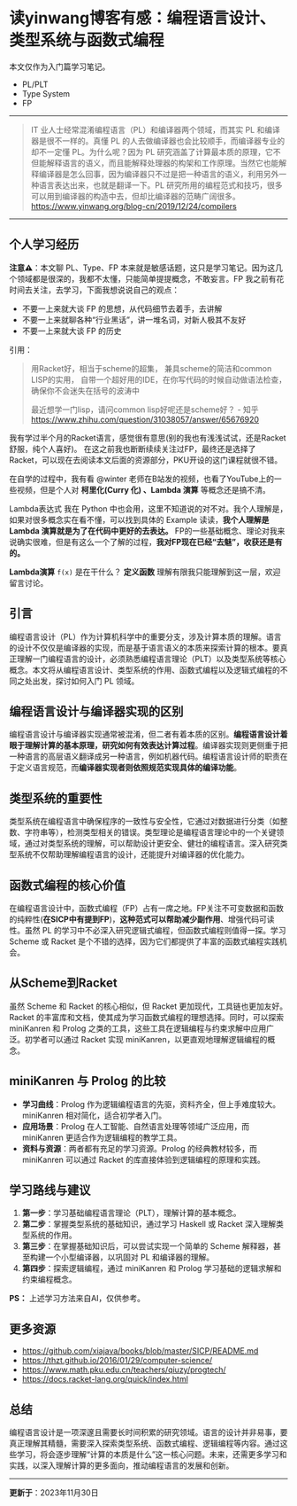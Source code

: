 # 读yinwang博客有感：编程语言设计、类型系统与函数式编程

本文仅作为入门篇学习笔记。

- PL/PLT
- Type System
- FP

---


> IT 业人士经常混淆编程语言（PL）和编译器两个领域，而其实 PL 和编译器是很不一样的。真懂 PL 的人去做编译器也会比较顺手，而编译器专业的却不一定懂 PL。为什么呢？因为 PL 研究涵盖了计算最本质的原理，它不但能解释语言的语义，而且能解释处理器的构架和工作原理。当然它也能解释编译器是怎么回事，因为编译器只不过是把一种语言的语义，利用另外一种语言表达出来，也就是翻译一下。PL 研究所用的编程范式和技巧，很多可以用到编译器的构造中去，但却比编译器的范畴广阔很多。
> https://www.yinwang.org/blog-cn/2019/12/24/compilers
> 
> 

---

## 个人学习经历

**注意⚠️**：本文聊 PL、Type、FP 本来就是敏感话题，这只是学习笔记。因为这几个领域都是很深的，我都不太懂，只能简单提提概念，不敢妄言。FP 我之前有花时间去关注，去学习，下面我想说说自己的观点：

- 不要一上来就大谈 FP 的思想，从代码细节去着手，去讲解
- 不要一上来就聊各种“行业黑话”，讲一堆名词，对新人极其不友好
- 不要一上来就大谈 FP 的历史

引用：
> 用Racket好，相当于scheme的超集， 兼具scheme的简洁和common LISP的实用，
自带一个超好用的IDE，在你写代码的时候自动做语法检查，确保你不会迷失在括号的波涛中
> 
> 最近想学一门lisp，请问common lisp好呢还是scheme好？ - 知乎
> https://www.zhihu.com/question/31038057/answer/65676920


我有学过半个月的Racket语言，感觉很有意思(别的我也有浅浅试试，还是Racket舒服，纯个人喜好)。 在这之前我也断断续续关注过FP，最终还是选择了Racket，可以现在去阅读本文后面的资源部分，PKU开设的这门课程就很不错。


在自学的过程中，我有看 @winter 老师在B站发的视频，也看了YouTube上的一些视频，但是个人对 **柯里化(Curry 化) 、Lambda 演算** 等概念还是搞不清。

Lambda表达式 我在 Python 中也会用，这里不知道说的对不对。我个人理解是，如果对很多概念实在看不懂，可以找到具体的 Example 读读，**我个人理解是 Lambda 演算就是为了在代码中更好的去表达。**
FP的一些基础概念、理论对我来说确实很难，但是有这么一个了解的过程，**我对FP现在已经“去魅”，收获还是有的。**


**Lambda演算**     `f(x)`  是在干什么？ **定义函数**    理解有限我只能理解到这一层，欢迎留言讨论。


## 引言
编程语言设计（PL）作为计算机科学中的重要分支，涉及计算本质的理解。语言的设计不仅仅是编译器的实现，而是基于语言语义的本质来探索计算的根本。要真正理解一门编程语言的设计，必须熟悉编程语言理论（PLT）以及类型系统等核心概念。本文将从编程语言设计、类型系统的作用、函数式编程以及逻辑式编程的不同之处出发，探讨如何入门 PL 领域。

## 编程语言设计与编译器实现的区别
编程语言设计与编译器实现通常被混淆，但二者有着本质的区别。**编程语言设计着眼于理解计算的基本原理，研究如何有效表达计算过程**。编译器实现则更侧重于把一种语言的高层语义翻译成另一种语言，例如机器代码。编程语言设计师的职责在于定义语言规范，而**编译器实现者则依照规范实现具体的编译功能**。

## 类型系统的重要性
类型系统在编程语言中确保程序的一致性与安全性，它通过对数据进行分类（如整数、字符串等），检测类型相关的错误。类型理论是编程语言理论中的一个关键领域，通过对类型系统的理解，可以帮助设计更安全、健壮的编程语言。深入研究类型系统不仅帮助理解编程语言的设计，还能提升对编译器的优化能力。

## 函数式编程的核心价值
在编程语言设计中，函数式编程（FP）占有一席之地。FP关注不可变数据和函数的纯粹性(**在SICP中有提到FP**)，**这种范式可以帮助减少副作用**、增强代码可读性。虽然 PL 的学习中不必深入研究逻辑式编程，但函数式编程则值得一探。学习 Scheme 或 Racket 是个不错的选择，因为它们都提供了丰富的函数式编程实践机会。

## 从Scheme到Racket
虽然 Scheme 和 Racket 的核心相似，但 Racket 更加现代，工具链也更加友好。Racket 的丰富库和文档，使其成为学习函数式编程的理想选择。同时，可以探索 miniKanren 和 Prolog 之类的工具，这些工具在逻辑编程与约束求解中应用广泛。初学者可以通过 Racket 实现 miniKanren，以更直观地理解逻辑编程的概念。

## miniKanren 与 Prolog 的比较
- **学习曲线**：Prolog 作为逻辑编程语言的先驱，资料齐全，但上手难度较大。miniKanren 相对简化，适合初学者入门。
- **应用场景**：Prolog 在人工智能、自然语言处理等领域广泛应用，而 miniKanren 更适合作为逻辑编程的教学工具。
- **资料与资源**：两者都有充足的学习资源。Prolog 的经典教材较多，而 miniKanren 可以通过 Racket 的库直接体验到逻辑编程的原理和实践。

## 学习路线与建议
1. **第一步**：学习基础编程语言理论（PLT），理解计算的基本概念。
2. **第二步**：掌握类型系统的基础知识，通过学习 Haskell 或 Racket 深入理解类型系统的作用。
3. **第三步**：在掌握基础知识后，可以尝试实现一个简单的 Scheme 解释器，甚至构建一个小型编译器，以巩固对 PL 和编译器的理解。
4. **第四步**：探索逻辑编程，通过 miniKanren 和 Prolog 学习基础的逻辑求解和约束编程概念。

**PS：** 上述学习方法来自AI，仅供参考。 


## 更多资源

- https://github.com/xiajava/books/blob/master/SICP/README.md
- https://thzt.github.io/2016/01/29/computer-science/
- https://www.math.pku.edu.cn/teachers/qiuzy/progtech/
- https://docs.racket-lang.org/quick/index.html

## 总结
编程语言设计是一项深邃且需要长时间积累的研究领域。语言的设计并非易事，要真正理解其精髓，需要深入探索类型系统、函数式编程、逻辑编程等内容。通过这些学习，将会逐步理解“计算的本质是什么”这一核心问题。未来，还需更多学习和实践，以深入理解计算的更多面向，推动编程语言的发展和创新。

---
**更新于**：2023年11月30日
